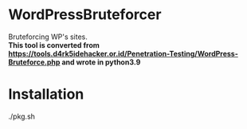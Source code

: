 # WordPressBruteforcer
Bruteforcing WP's sites. 
<br><strong>This tool is converted from https://tools.d4rk5idehacker.or.id/Penetration-Testing/WordPress-Bruteforce.php and wrote in python3.9</strong>

# Installation
./pkg.sh
